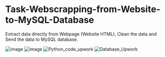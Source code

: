 # Task-Webscrapping-from-Website-to-MySQL-Database
Extract data directly from Webpage (Website HTML), Clean the data and Send the data to MySQL database.


![image](https://user-images.githubusercontent.com/95037926/220104851-f97d1a63-1b20-4aab-b879-4478b4f77f20.png)
![image](https://user-images.githubusercontent.com/95037926/220104983-49e6e3d5-f162-4269-a527-cb1618c6fc4c.png)
![Python_code_upwork](https://user-images.githubusercontent.com/95037926/220104126-3afb7a3e-3185-4d29-9b52-2b72995769e6.png)
![Database_Upwork](https://user-images.githubusercontent.com/95037926/220104191-c1a7fd9f-c646-4fa9-bed9-c9b7ec024ffa.png)

